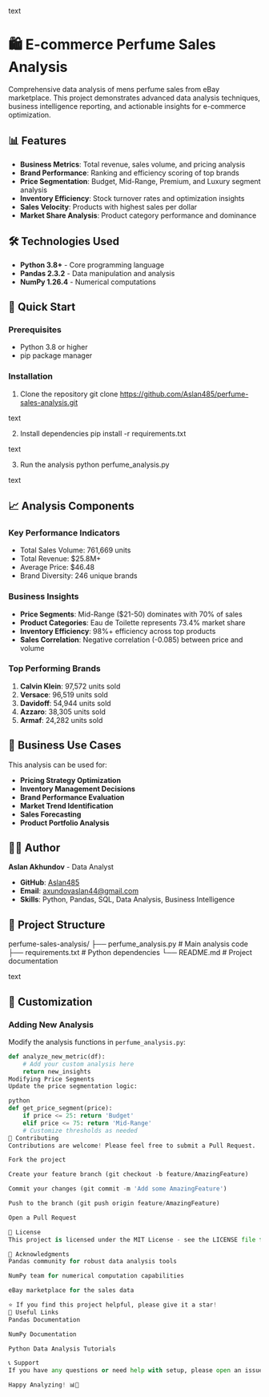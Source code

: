 text
# 🛍️ E-commerce Perfume Sales Analysis

Comprehensive data analysis of mens perfume sales from eBay marketplace. This project demonstrates advanced data analysis techniques, business intelligence reporting, and actionable insights for e-commerce optimization.

## 📊 Features
- **Business Metrics**: Total revenue, sales volume, and pricing analysis
- **Brand Performance**: Ranking and efficiency scoring of top brands
- **Price Segmentation**: Budget, Mid-Range, Premium, and Luxury segment analysis
- **Inventory Efficiency**: Stock turnover rates and optimization insights
- **Sales Velocity**: Products with highest sales per dollar
- **Market Share Analysis**: Product category performance and dominance

## 🛠️ Technologies Used
- **Python 3.8+** - Core programming language
- **Pandas 2.3.2** - Data manipulation and analysis
- **NumPy 1.26.4** - Numerical computations

## 🚀 Quick Start

### Prerequisites
- Python 3.8 or higher
- pip package manager

### Installation
1. Clone the repository
git clone https://github.com/Aslan485/perfume-sales-analysis.git

text

2. Install dependencies
pip install -r requirements.txt

text

3. Run the analysis
python perfume_analysis.py

text

## 📈 Analysis Components

### Key Performance Indicators
- Total Sales Volume: 761,669 units
- Total Revenue: $25.8M+
- Average Price: $46.48
- Brand Diversity: 246 unique brands

### Business Insights
- **Price Segments**: Mid-Range ($21-50) dominates with 70% of sales
- **Product Categories**: Eau de Toilette represents 73.4% market share
- **Inventory Efficiency**: 98%+ efficiency across top products
- **Sales Correlation**: Negative correlation (-0.085) between price and volume

### Top Performing Brands
1. **Calvin Klein**: 97,572 units sold
2. **Versace**: 96,519 units sold  
3. **Davidoff**: 54,944 units sold
4. **Azzaro**: 38,305 units sold
5. **Armaf**: 24,282 units sold

## 🎯 Business Use Cases
This analysis can be used for:
- **Pricing Strategy Optimization**
- **Inventory Management Decisions**
- **Brand Performance Evaluation**
- **Market Trend Identification**
- **Sales Forecasting**
- **Product Portfolio Analysis**

## 👨‍💻 Author
**Aslan Akhundov** - Data Analyst
- **GitHub**: [Aslan485](https://github.com/Aslan485)
- **Email**: axundovaslan44@gmail.com
- **Skills**: Python, Pandas, SQL, Data Analysis, Business Intelligence

## 📁 Project Structure
perfume-sales-analysis/
├── perfume_analysis.py # Main analysis code
├── requirements.txt # Python dependencies
└── README.md # Project documentation

text

## 🔧 Customization
### Adding New Analysis
Modify the analysis functions in `perfume_analysis.py`:
```python
def analyze_new_metric(df):
    # Add your custom analysis here
    return new_insights
Modifying Price Segments
Update the price segmentation logic:

python
def get_price_segment(price):
    if price <= 25: return 'Budget'
    elif price <= 75: return 'Mid-Range'
    # Customize thresholds as needed
🤝 Contributing
Contributions are welcome! Please feel free to submit a Pull Request.

Fork the project

Create your feature branch (git checkout -b feature/AmazingFeature)

Commit your changes (git commit -m 'Add some AmazingFeature')

Push to the branch (git push origin feature/AmazingFeature)

Open a Pull Request

📄 License
This project is licensed under the MIT License - see the LICENSE file for details.

🙏 Acknowledgments
Pandas community for robust data analysis tools

NumPy team for numerical computation capabilities

eBay marketplace for the sales data

⭐ If you find this project helpful, please give it a star!
🔗 Useful Links
Pandas Documentation

NumPy Documentation

Python Data Analysis Tutorials

📞 Support
If you have any questions or need help with setup, please open an issue on GitHub or contact the author directly.

Happy Analyzing! 📊🚀